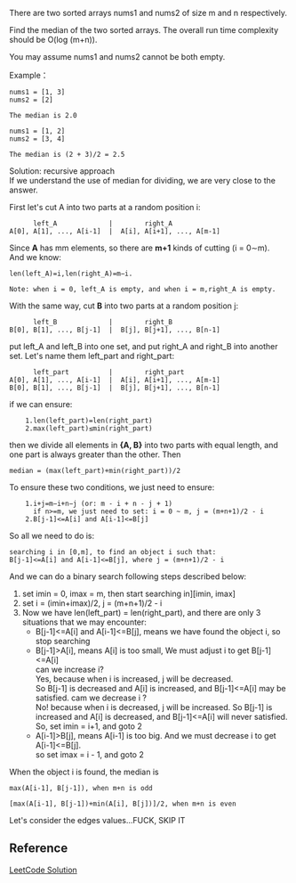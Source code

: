 There are two sorted arrays nums1 and nums2 of size m and n respectively.

Find the median of the two sorted arrays. The overall run time complexity should be O(log (m+n)).

You may assume nums1 and nums2 cannot be both empty.

Example：
```
nums1 = [1, 3]
nums2 = [2]

The median is 2.0

nums1 = [1, 2]
nums2 = [3, 4]

The median is (2 + 3)/2 = 2.5
```

Solution: recursive approach  
If we understand the use of median for dividing, we are very close to the answer.

First let's cut A into two parts at a random position i:

          left_A             |        right_A
    A[0], A[1], ..., A[i-1]  |  A[i], A[i+1], ..., A[m-1]
Since **A** has mm elements, so there are **m+1** kinds of cutting (i = 0∼m).  
And we know:
```
len(left_A)=i,len(right_A)=m−i.

Note: when i = 0, left_A is empty, and when i = m,right_A is empty.
```
With the same way, cut **B** into two parts at a random position j:

          left_B             |        right_B
    B[0], B[1], ..., B[j-1]  |  B[j], B[j+1], ..., B[n-1]

put left_A and left_B into one set, and put right_A and right_B into another set. Let's name them left_part and right_part:    

          left_part          |        right_part
    A[0], A[1], ..., A[i-1]  |  A[i], A[i+1], ..., A[m-1]
    B[0], B[1], ..., B[j-1]  |  B[j], B[j+1], ..., B[n-1]

if we can ensure:
```
    1.len(left_part)=len(right_part)
    2.max(left_part)≤min(right_part)
```
then we divide all elements in **{A, B}** into two parts with equal length, and one part is always greater than the other. Then
```
median = (max(left_part)+min(right_part))/2
```
To ensure these two conditions, we just need to ensure:
```
    1.i+j=m−i+n−j (or: m - i + n - j + 1)
      if n>=m, we just need to set: i = 0 ~ m, j = (m+n+1)/2 - i
    2.B[j-1]<=A[i] and A[i-1]<=B[j]
```
So all we need to do is:
```
searching i in [0,m], to find an object i such that:
B[j-1]<=A[i] and A[i-1]<=B[j], where j = (m+n+1)/2 - i
```
And we can do a binary search following steps described below:
1.  set imin = 0, imax = m, then start searching in][imin, imax]
2.  set i = (imin+imax)/2, j = (m+n+1)/2 - i
3.  Now we have len(left_part) = len(right_part), and there are only 3 situations that we may encounter:  
    *   B[j-1]<=A[i] and A[i-1]<=B[j], means we have found the object i, so stop searching
    *   B[j-1]>A[i], means A[i] is too small, We must adjust i to get B[j-1]<=A[i]  
    can we increase i?  
        Yes, because when i is increased, j will be decreased.  
        So B[j-1] is decreased and A[i] is increased, and B[j-1]<=A[i] may be satisfied.
    cam we decrease i ?  
    No! because when i is decreased, j will be increased.
    So B[j-1] is increased and A[i] is decreased, and B[j-1]<=A[i] will never satisfied.  
    So, set imin = i+1, and goto 2
    *   A[i-1]>B[j], means A[i-1] is too big. And we must decrease i to get A[i-1]<=B[j].  
    so set imax = i - 1, and goto 2  

When the object i is found, the median is
```
max(A[i-1], B[j-1]), when m+n is odd

[max(A[i-1], B[j-1])+min(A[i], B[j])]/2, when m+n is even
``` 

Let's consider the edges values...FUCK, SKIP IT

## Reference
[LeetCode Solution](https://leetcode.com/problems/median-of-two-sorted-arrays/solution/)